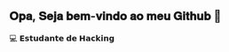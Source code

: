 ## 𝐎𝐩𝐚, 𝐒𝐞𝐣𝐚 𝐛𝐞𝐦-𝐯𝐢𝐧𝐝𝐨 𝐚𝐨 𝐦𝐞𝐮 𝐆𝐢𝐭𝐡𝐮𝐛 👋
💻 𝗘𝘀𝘁𝘂𝗱𝗮𝗻𝘁𝗲 𝗱𝗲 𝗛𝗮𝗰𝗸𝗶𝗻𝗴 

<!--
**SrJare337/SrJare337** is a ✨ _special_ ✨ repository because its `README.md` (this file) appears on your GitHub profile.

Here are some ideas to get you started:

- ##💻 𝗘𝘀𝘁𝘂𝗱𝗮𝗻𝘁𝗲 𝗱𝗲 𝗛𝗮𝗰𝗸𝗶𝗻𝗴 ...
- 🌱 I’m currently learning ...
- 👯 I’m looking to collaborate on ...
- 🤔 I’m looking for help with ...
- 💬 Ask me about ...
- 📫 How to reach me: ...
- 😄 Pronouns: ...
- ⚡ Fun fact: ...
-->
